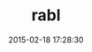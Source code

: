 ---
layout: post
title:  "rabl"
repo:   "nesquena/rabl"
date:   2015-02-18 17:28:30
gemurl: https://github.com/nesquena/rabl
---